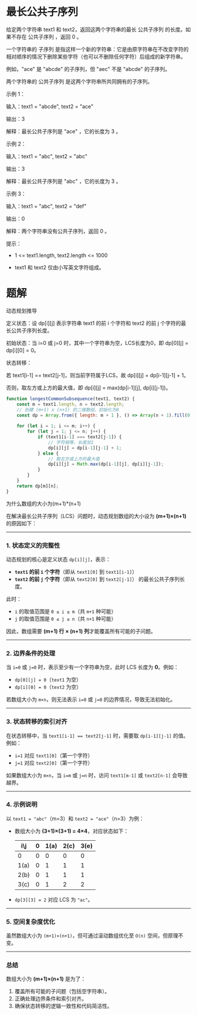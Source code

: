 # 最长公共子序列

给定两个字符串 text1 和 text2，返回这两个字符串的最长 公共子序列 的长度。如果不存在 公共子序列 ，返回 0 。

一个字符串的 子序列 是指这样一个新的字符串：它是由原字符串在不改变字符的相对顺序的情况下删除某些字符（也可以不删除任何字符）后组成的新字符串。

例如，"ace" 是 "abcde" 的子序列，但 "aec" 不是 "abcde" 的子序列。

两个字符串的 公共子序列 是这两个字符串所共同拥有的子序列。

 

示例 1：

输入：text1 = "abcde", text2 = "ace" 

输出：3  

解释：最长公共子序列是 "ace" ，它的长度为 3 。

示例 2：

输入：text1 = "abc", text2 = "abc"

输出：3

解释：最长公共子序列是 "abc" ，它的长度为 3 。

示例 3：

输入：text1 = "abc", text2 = "def"

输出：0

解释：两个字符串没有公共子序列，返回 0 。
 

提示：

* 1 <= text1.length, text2.length <= 1000

* text1 和 text2 仅由小写英文字符组成。

# 题解

动态规划推导

定义状态：设 dp[i][j] 表示字符串 text1 的前 i 个字符和 text2 的前 j 个字符的最长公共子序列长度。

初始状态：当 i=0 或 j=0 时，其中一个字符串为空，LCS长度为0，即 dp[0][j] = dp[i][0] = 0。

状态转移：

若 text1[i-1] == text2[j-1]，则当前字符属于LCS，故 dp[i][j] = dp[i-1][j-1] + 1。

否则，取左方或上方的最大值，即 dp[i][j] = max(dp[i-1][j], dp[i][j-1])。

```js
function longestCommonSubsequence(text1, text2) {
    const m = text1.length, n = text2.length;
    // 创建 (m+1) x (n+1) 的二维数组，初始化为0
    const dp = Array.from({ length: m + 1 }, () => Array(n + 1).fill(0));
    
    for (let i = 1; i <= m; i++) {
        for (let j = 1; j <= n; j++) {
            if (text1[i-1] === text2[j-1]) {
                // 字符相等，长度加1
                dp[i][j] = dp[i-1][j-1] + 1;
            } else {
                // 取左方或上方的最大值
                dp[i][j] = Math.max(dp[i-1][j], dp[i][j-1]);
            }
        }
    }
    return dp[m][n];
}
```

为什么数组的大小为(m+1)*(n+1)

在解决最长公共子序列（LCS）问题时，动态规划数组的大小设为 **(m+1)×(n+1)** 的原因如下：

---

### 1. **状态定义的完整性**
动态规划的核心是定义状态 `dp[i][j]`，表示：
- **`text1` 的前 `i` 个字符**（即从 `text1[0]` 到 `text1[i-1]`）
- **`text2` 的前 `j` 个字符**（即从 `text2[0]` 到 `text2[j-1]`）
的最长公共子序列长度。

此时：
- `i` 的取值范围是 `0 ≤ i ≤ m`（共 `m+1` 种可能）
- `j` 的取值范围是 `0 ≤ j ≤ n`（共 `n+1` 种可能）

因此，数组需要 **(m+1) 行 × (n+1) 列**才能覆盖所有可能的子问题。

---

### 2. **边界条件的处理**
当 `i=0` 或 `j=0` 时，表示至少有一个字符串为空，此时 LCS 长度为 **0**。例如：
- `dp[0][j] = 0`（`text1` 为空）
- `dp[i][0] = 0`（`text2` 为空）

若数组大小为 `m×n`，则无法表示 `i=0` 或 `j=0` 的边界情况，导致无法初始化。

---

### 3. **状态转移的索引对齐**
在状态转移中，当 `text1[i-1] == text2[j-1]` 时，需要取 `dp[i-1][j-1]` 的值。例如：
- `i=1` 对应 `text1[0]`（第一个字符）
- `j=1` 对应 `text2[0]`（第一个字符）

如果数组大小为 `m×n`，当 `i=m` 或 `j=n` 时，访问 `text1[m-1]` 或 `text2[n-1]` 会导致越界。

---

### 4. **示例说明**
以 `text1 = "abc"`（m=3）和 `text2 = "ace"`（n=3）为例：
- 数组大小为 **(3+1)×(3+1) = 4×4**，对应状态如下：

  | i\j | 0   | 1(a) | 2(c) | 3(e) |
  |-----|-----|------|------|------|
  | 0   | 0   | 0    | 0    | 0    |
  | 1(a)| 0   | 1    | 1    | 1    |
  | 2(b)| 0   | 1    | 1    | 1    |
  | 3(c)| 0   | 1    | 2    | 2    |

- `dp[3][3] = 2` 对应 LCS 为 `"ac"`。

---

### 5. **空间复杂度优化**
虽然数组大小为 `(m+1)×(n+1)`，但可通过滚动数组优化至 `O(n)` 空间，但原理不变。

---

### 总结
数组大小为 **(m+1)×(n+1)** 是为了：
1. 覆盖所有可能的子问题（包括空字符串）。
2. 正确处理边界条件和索引对齐。
3. 确保状态转移的逻辑一致性和代码简洁性。